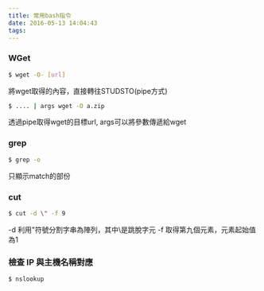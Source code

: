 ```yaml
---
title: 常用bash指令
date: 2016-05-13 14:04:43
tags:
---
```


### WGet

``` bash
$ wget -O- [url]
```
將wget取得的內容，直接轉往STUDSTO(pipe方式)


``` bash
$ .... | args wget -O a.zip
```
透過pipe取得wget的目標url, args可以將參數傳遞給wget
<!-- more -->
### grep

``` bash
$ grep -o 
```
只顯示match的部份

### cut

``` bash
$ cut -d \" -f 9
```
-d 利用"符號分割字串為陣列，其中\是跳脫字元
-f 取得第九個元素，元素起始值為1

### 檢查 IP 與主機名稱對應

``` bash
$ nslookup
```